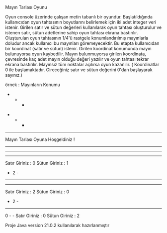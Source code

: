 Mayın Tarlası Oyunu

Oyun console üzerinde çalışan metin tabanlı bir oyundur. Başlatıldığında kullanıcıdan oyun tahtasının boyutlarını belirlemek için iki adet integer veri istenir.
Girilen satır ve sütun değerleri kullanılarak oyun tahtası oluşturulur ve istenen satır, sütun adetlerine sahip oyun tahtası ekrana bastırılır.
Oluşturulan oyun tahtasının 1/4'ü rastgele konumlandırılmış mayınlarla doludur ancak kullanıcı bu mayınları göremeyecektir. Bu etapta kullanıcıdan bir koordinat (satır ve sütun) istenir.
Girilen koordinat konumunda mayın bulunuyorsa oyun kaybedilir. Mayın bulunmuyorsa girilen koordinata, çevresinde kaç adet mayın olduğu değeri yazılır ve oyun tahtası tekrar ekrana bastırılır.
Mayınsız tüm noktalar açılırsa oyun kazanılır. ( Koordinatlar 0 ile başlamaktadır. Gireceğiniz satır ve sütun değerini 0'dan başlayarak sayınız.)

örnek :
Mayınların Konumu
* - - 
- - * 
- - - 
Mayın Tarlası Oyuna Hoşgeldiniz !
- - - 
- - - 
- - - 
Satır Giriniz : 0
Sütun Giriniz : 1
- 2 - 
- - - 
- - - 
Satır Giriniz : 2
Sütun Giriniz : 0
- 2 - 
- - - 
0 - - 
Satır Giriniz : 0
Sütun Giriniz : 2


Proje Java version 21.0.2 kullanılarak hazırlanmıştır
